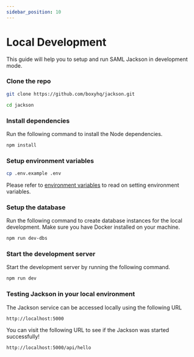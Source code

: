 ```yaml
---
sidebar_position: 10
---
```


# Local Development

This guide will help you to setup and run SAML Jackson in development mode.

### Clone the repo

```bash
git clone https://github.com/boxyhq/jackson.git

cd jackson
```

### Install dependencies

Run the following command to install the Node dependencies.

```bash
npm install
```

### Setup environment variables

```bash
cp .env.example .env
```

Please refer to [environment variables](env-variables.md) to read on setting environment variables.

### Setup the database

Run the following command to create database instances for the local development. Make sure you have Docker installed on your machine.

```bash
npm run dev-dbs
```

### Start the development server

Start the development server by running the following command.

```bash
npm run dev
```

### Testing Jackson in your local environment

The Jackson service can be accessed locally using the following URL

```
http://localhost:5000
```

You can visit the following URL to see if the Jackson was started successfully!

```
http://localhost:5000/api/hello
```
